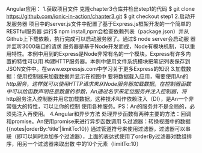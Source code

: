 Angular应用：
1.获取项目文件
克隆chapter3仓库并检出step1的代码
$ git clone https://github.com/ionic-in-action/chapter3.git
$ git checkout step1
2.启动开发服务器
项目中的server.js文件中配置了基于Express.js框架开发的一个简单的RESTful服务器
运行$ npm install,npm会检查依赖列表（package.json）并从Github上下载依赖，执行完成可以启动服务器了。通过$ node server会启动服
器并监听3000端口的请求
服务器是基于Node开发而成，Node有模块机制，可以重用特性。本例中用到的Express是Node非常有名的一个模块。Express有许多内置的特性可以用
构建HTTP服务器。本例中使用文件系统模块把笔记列表保存到JSON文件中。在www.expressjs.com中学习关于更多Express的知识
3.加载数据：使用控制器来加载数据并显示在视图中
要将数据载入应用，需要使用An的$http服务，这样就可以使用HTTP请求来从Node服务器加载数据。在控制器函数中可以给函数声明任意数量的参数，An
通过名字来定位服务并注入控制器，将$http服务注入控制器并用它加载数据，这种技术叫作依赖注入（DI），是An一个非常强大的特性，可以让你的控制
使用各种服务。PS：An的服务并不是全局的，必须先注入再使用。
4.Angular和异步方法
处理异步函数有两种主要的方法：回调和promise。An使用promise来进行异步函数调用
5.过滤器：转换视图中的数据
{{notes|orderBy:'title'|limitTo:10}}
通过管道符号来使用过滤器，过滤器可以串联（即可以同时添加多个过滤器），上面的表达式使用了orderBy过滤器对数组排序，用另一个过滤器来取出数
中的10个元素（limitTo:10）





